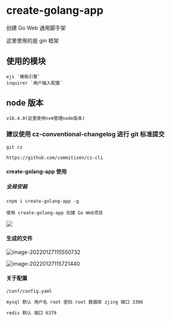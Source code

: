 # create-golang-app

创建 Go Web 通用脚手架

这里使用的是 gin 框架

## 使用的模块

```
ejs `模板引擎`
inquirer `用户输入配置`
```

## node 版本

```
v16.4.0(这里使用nvm管理node版本)
```

### 建议使用 cz-conventional-changelog 进行 git 标准提交

```
git cz

https://github.com/commitizen/cz-cli
```

#### create-golang-app 使用

##### 全局安装

```
cnpm i create-golang-app -g

使用 create-golang-app 创建 Go Web项目
```

![](https://qiniuyun.code520.com.cn/images/20220127120246.gif)

#### 生成的文件

![image-20220127115550732](https://qiniuyun.code520.com.cn/images/20220127115550.png)

![image-20220127115721440](https://qiniuyun.code520.com.cn/images/20220127115721.png)

#### 关于配置

```bash
/conf/config.yaml

mysql 默认 用户名 root 密码 root 数据库 zjing 端口 3306

redis 默认 端口 6379
```
